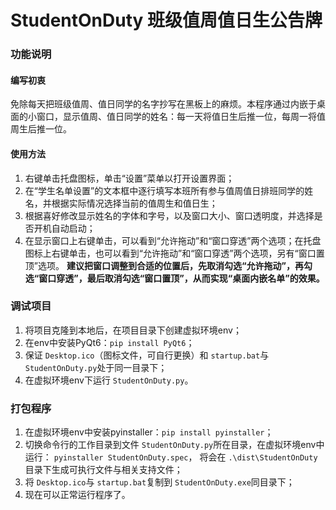 # StudentOnDuty 班级值周值日生公告牌
### 功能说明
#### 编写初衷 
免除每天把班级值周、值日同学的名字抄写在黑板上的麻烦。本程序通过内嵌于桌面的小窗口，显示值周、值日同学的姓名：每一天将值日生后推一位，每周一将值周生后推一位。
#### 使用方法
1. 右键单击托盘图标，单击“设置”菜单以打开设置界面；
2. 在“学生名单设置”的文本框中逐行填写本班所有参与值周值日排班同学的姓名，并根据实际情况选择当前的值周生和值日生；
3. 根据喜好修改显示姓名的字体和字号，以及窗口大小、窗口透明度，并选择是否开机自动启动；
4. 在显示窗口上右键单击，可以看到“允许拖动”和“窗口穿透”两个选项；在托盘图标上右键单击，也可以看到“允许拖动”和“窗口穿透”两个选项，另有“窗口置顶”选项。
**建议把窗口调整到合适的位置后，先取消勾选“允许拖动”，再勾选“窗口穿透”，最后取消勾选“窗口置顶”，从而实现“桌面内嵌名单”的效果。**

### 调试项目
1. 将项目克隆到本地后，在项目目录下创建虚拟环境env；
2. 在env中安装PyQt6：`pip install PyQt6`；
3. 保证 `Desktop.ico`（图标文件，可自行更换）和 `startup.bat`与 `StudentOnDuty.py`处于同一目录下；
4. 在虚拟环境env下运行 `StudentOnDuty.py`。

### 打包程序

1. 在虚拟环境env中安装pyinstaller：`pip install pyinstaller`；
2. 切换命令行的工作目录到文件 `StudentOnDuty.py`所在目录，在虚拟环境env中运行：
   `pyinstaller StudentOnDuty.spec`，
   将会在 `.\dist\StudentOnDuty`目录下生成可执行文件与相关支持文件；
3. 将 `Desktop.ico`与 `startup.bat`复制到 `StudentOnDuty.exe`同目录下；
4. 现在可以正常运行程序了。